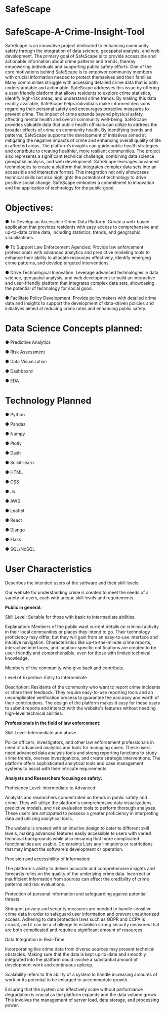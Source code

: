 # SafeScape
# SafeScape-A-Crime-Insight-Tool

SafeScape is an innovative project dedicated to enhancing community safety through the integration of data science, geospatial analysis, and web development. The primary goal of SafeScape is to provide accessible and actionable information about crime patterns and trends, thereby empowering individuals and supporting public safety efforts.
One of the core motivations behind SafeScape is to empower community members with crucial information needed to protect themselves and their families. Many communities struggle with accessing detailed crime data that is both understandable and actionable. SafeScape addresses this issue by offering a user-friendly platform that allows residents to explore crime statistics, identify high-risk areas, and understand crime trends. By making this data readily available, SafeScape helps individuals make informed decisions regarding their personal safety and encourages proactive measures to prevent crime.
The impact of crime extends beyond physical safety, affecting mental health and overall community well-being. SafeScape provides valuable data that public health officials can utilize to address the broader effects of crime on community health. By identifying trends and patterns, SafeScape supports the development of initiatives aimed at mitigating the negative impacts of crime and enhancing overall quality of life in affected areas. The platform’s insights can guide public health strategies and contribute to creating healthier, more resilient communities.
The project also represents a significant technical challenge, combining data science, geospatial analysis, and web development. SafeScape leverages advanced technologies to create a platform that integrates complex data sets into an accessible and interactive format. This integration not only showcases technical skills but also highlights the potential of technology to drive positive social change. SafeScape embodies a commitment to innovation and the application of technology for the public good.

# Objectives:
●	To Develop an Accessible Crime Data Platform: Create a web-based application that provides residents with easy access to comprehensive and up-to-date crime data, including statistics, trends, and geographic visualizations.

●	To Support Law Enforcement Agencies: Provide law enforcement professionals with advanced analytics and predictive modeling tools to enhance their ability to allocate resources effectively, identify emerging crime patterns, and develop targeted interventions.

●	Drive Technological Innovation: Leverage advanced technologies in data science, geospatial analysis, and web development to build an interactive and user-friendly platform that integrates complex data sets, showcasing the potential of technology for social good.

●	Facilitate Policy Development: Provide policymakers with detailed crime data and insights to support the development of data-driven policies and initiatives aimed at reducing crime rates and enhancing public safety.

# Data Science Concepts planned:
●	Predictive Analytics

●	Risk Assessment

●	Data Visualization

●	Dashboard

●	EDA

# Technology Planned
●	Python

●	Pandas

●	Numpy

●	Plotly

●	Dash

●	Scikit-learn

●	HTML

●	CSS

●	Js

●	AWS

●	Leaflet

●	React

●	Django

●	Flask

●	SQL/NoSQL

# User Characteristics
Describes the intended users of the software and their skill levels.

Our website for understanding crime is created to meet the needs of a variety of users, each with unique skill levels and requirements.

**Public in general:**

Skill Level: Suitable for those with basic to intermediate abilities.

Explanation: Members of the public want current details on criminal activity in their local communities or places they intend to go. Their technology proficiency may differ, but they will gain from an easy-to-use interface and intuitive navigation. Characteristics like up-to-the-minute crime reports, interactive interfaces, and location-specific notifications are created to be user-friendly and comprehensible, even for those with limited technical knowledge.

Members of the community who give back and contribute.

Level of Expertise: Entry to Intermediate

Description: Residents of the community who want to report crime incidents or share their feedback. They require easy-to-use reporting tools and an uncomplicated verification process to guarantee the accuracy and worth of their contributions. The design of the platform makes it easy for these users to submit reports and interact with the website's features without needing high-level technical abilities.

**Professionals in the field of law enforcement:**

Skill Level: Intermediate and above

Police officers, investigators, and other law enforcement professionals in need of advanced analytics and tools for managing cases. These users need advanced data analysis tools and strong reporting functions to study crime trends, oversee investigations, and create strategic interventions. The platform offers sophisticated analytical tools and case management systems to assist with their intricate requirements.

**Analysts and Researchers focusing on safety:**

Proficiency Level: Intermediate to Advanced

Analysts and researchers concentrated on trends in public safety and crime. They will utilize the platform's comprehensive data visualizations, predictive models, and risk evaluation tools to perform thorough analyses. These users are anticipated to possess a greater proficiency in interpreting data and utilizing analytical tools.

The website is created with an intuitive design to cater to different skill levels, making advanced features easily accessible to users with varied technical backgrounds while also ensuring that more complicated functionalities are usable.
Constraints
Lists any limitations or restrictions that may impact the software's development or operation.

Precision and accessibility of information:

The platform's ability to deliver accurate and comprehensive insights and forecasts relies on the quality of the underlying crime data. Incorrect or insufficient information from sources can affect the credibility of crime patterns and risk evaluations.

Protection of personal information and safeguarding against potential threats:

Stringent privacy and security measures are needed to handle sensitive crime data in order to safeguard user information and prevent unauthorized access. Adhering to data protection laws such as GDPR and CCPA is crucial, and it can be a challenge to establish strong security measures that are both complicated and require a significant amount of resources.

Data Integration in Real-Time:

Incorporating live crime data from diverse sources may present technical obstacles. Making sure that the data is kept up-to-date and smoothly integrated into the platform could involve a substantial amount of development work and continuous upkeep.

Scalability refers to the ability of a system to handle increasing amounts of work or its potential to be enlarged to accommodate growth.

Ensuring that the system can effectively scale without performance degradation is crucial as the platform expands and the data volume grows. This involves the management of server load, data storage, and processing power.
















